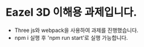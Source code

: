 # Eazel 3D 이해용 과제입니다.

- Three js와 webpack을 사용하여 과제를 진행했습니다.
- npm i 실행 후 'npm run start'로 실행 가능합니다.
